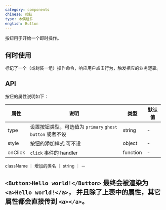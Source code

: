 ```yaml
---
category: components
chinese: 按钮
type: 木偶组件
english: Button
---
```


按钮用于开始一个即时操作。

## 何时使用

标记了一个（或封装一组）操作命令，响应用户点击行为，触发相应的业务逻辑。


## API

按钮的属性说明如下：

属性 | 说明 | 类型 | 默认值
-----|-----|-----|------
type | 设置按钮类型，可选值为 `primary` `ghost` `button` 或者不设 | string | -
style | 按钮的添加样式 可不设 | object | -
onClick | `click` 事件的 handler | function | -
className ｜ 增加的类名 ｜ string ｜ －

`<Button>Hello world!</Button>` 最终会被渲染为
 `<a>Hello world!</a>`，
 并且除了上表中的属性，其它属性都会直接传到 `<a></a>`。
----
